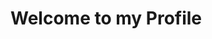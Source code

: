 # Welcome to my Profile

<!---
brian-ikiara/brian-ikiara is a ✨ special ✨ repository because its `README.md` (this file) appears on your GitHub profile.
You can click the Preview link to take a look at your changes.
--->
